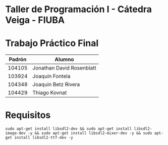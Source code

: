 # Taller de Programación I - Cátedra Veiga - FIUBA
# Trabajo Práctico Final

| Padrón | Alumno                    |
|--------|---------------------------|
| 104105 | Jonathan David Rosenblatt |
| 103924 | Joaquín Fontela           |
| 104348 | Joaquin Betz Rivera       |
| 104429 | Thiago Kovnat             |

# Requisitos

```
sudo apt-get install libsdl2-dev && sudo apt-get install libsdl2-image-dev -y && sudo apt-get install libsdl2-mixer-dev -y && sudo apt-get install libsdl2-ttf-dev -y
```


